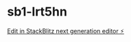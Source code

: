 # sb1-lrt5hn

[Edit in StackBlitz next generation editor ⚡️](https://stackblitz.com/~/github.com/alphaboi569/sb1-lrt5hn)